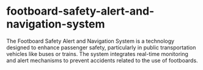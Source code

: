 # footboard-safety-alert-and-navigation-system
The Footboard Safety Alert and Navigation System is a technology designed to enhance passenger safety, particularly in public transportation vehicles like buses or trains. The system integrates real-time monitoring and alert mechanisms to prevent accidents related to the use of footboards.
